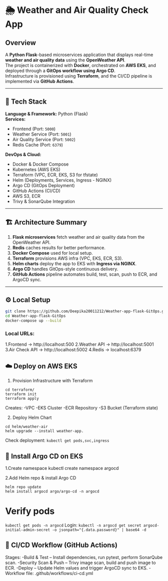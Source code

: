 # 🌦️ Weather and Air Quality Check App

## Overview
A **Python Flask**-based microservices application that displays real-time **weather and air quality data** using the **OpenWeather API**.  
The project is containerized with **Docker**, orchestrated on **AWS EKS**, and deployed through a **GitOps workflow using Argo CD**.  
Infrastructure is provisioned using **Terraform**, and the CI/CD pipeline is implemented via **GitHub Actions**.

---

## 🧩 Tech Stack

**Language & Framework:** Python (Flask)  
**Services:**
- Frontend (Port: `5000`)
- Weather Service (Port: `5001`)
- Air Quality Service (Port: `5002`)
- Redis Cache (Port: `6379`)

**DevOps & Cloud:**
- Docker & Docker Compose  
- Kubernetes (AWS EKS)
- Terraform (VPC, ECR, EKS, S3 for tfstate)
- Helm (Deployments, Services, Ingress - NGINX)
- Argo CD (GitOps Deployment)
- GitHub Actions (CI/CD)
- AWS S3, ECR
- Trivy & SonarQube Integration

---

## 🏗️ Architecture Summary
1. **Flask microservices** fetch weather and air quality data from the OpenWeather API.  
2. **Redis** caches results for better performance.  
3. **Docker Compose** used for local setup.  
4. **Terraform** provisions AWS infra (VPC, EKS, ECR, S3).  
5. **Helm charts** deploy the app to EKS with **Ingress via NGINX**.  
6. **Argo CD** handles GitOps-style continuous delivery.  
7. **GitHub Actions** pipeline automates build, test, scan, push to ECR, and ArgoCD sync.  

---

## ⚙️ Local Setup
```bash
git clone https://github.com/Deepika20011212/Weather-app-flask-GitOps.git
cd Weather-app-flask-GitOps
docker-compose up --build
```
### Local URLs:

1.Frontend → http://localhost:500
2.Weather API → http://localhost:5001
3.Air Check API → http://localhost:5002
4.Redis → localhost:6379

## ☁️ Deploy on AWS EKS

1. Provision Infrastructure with Terraform
```
cd terraform/
terraform init
terraform apply
``` 
Creates:
-VPC
-EKS Cluster
-ECR Repository
-S3 Bucket (Terraform state)

2. Deploy Helm Chart
```
cd helm/weather-air
helm upgrade --install weather-app.
```
Check deployment:
```kubectl get pods,svc,ingress```
## 🚀 Install Argo CD on EKS
1.Create namespace
kubectl create namespace argocd

2.Add Helm repo & install Argo CD
```helm repo add argo https://argoproj.github.io/argo-helm
helm repo update
helm install argocd argo/argo-cd -n argocd
```
# Verify pods
```kubectl get pods -n argocd```
Login: 
```kubectl -n argocd get secret argocd-initial-admin-secret -o jsonpath="{.data.password}" | base64 -d```
## 🔄 CI/CD Workflow (GitHub Actions)
Stages:
-Build & Test – Install dependencies, run pytest, perform SonarQube scan.
-Security Scan & Push – Trivy image scan, build and push image to ECR.
-Deploy – Update Helm values and trigger ArgoCD sync to EKS.
-Workflow file: .github/workflows/ci-cd.yml
